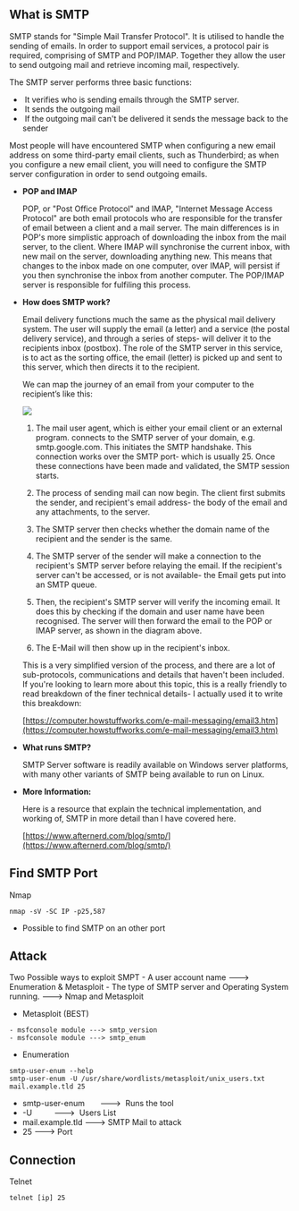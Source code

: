 ## What is SMTP
SMTP stands for "Simple Mail Transfer Protocol". It is utilised to handle the sending of emails. In order to support email services, a protocol pair is required, comprising of SMTP and POP/IMAP. Together they allow the user to send outgoing mail and retrieve incoming mail, respectively.

The SMTP server performs three basic functions:

-    It verifies who is sending emails through the SMTP server.
-    It sends the outgoing mail
-    If the outgoing mail can't be delivered it sends the message back to the sender

Most people will have encountered SMTP when configuring a new email address on some third-party email clients, such as Thunderbird; as when you configure a new email client, you will need to configure the SMTP server configuration in order to send outgoing emails.

- **POP and IMAP**

	POP, or "Post Office Protocol" and IMAP, "Internet Message Access Protocol" are both email protocols who are responsible for the transfer of email between a client and a mail server. The main differences is in POP's more simplistic approach of downloading the inbox from the mail server, to the client. Where IMAP will synchronise the current inbox, with new mail on the server, downloading anything new. This means that changes to the inbox made on one computer, over IMAP, will persist if you then synchronise the inbox from another computer. The POP/IMAP server is responsible for fulfiling this process.  

- **How does SMTP work?**

	Email delivery functions much the same as the physical mail delivery system. The user will supply the email (a letter) and a service (the postal delivery service), and through a series of steps- will deliver it to the recipients inbox (postbox). The role of the SMTP server in this service, is to act as the sorting office, the email (letter) is picked up and sent to this server, which then directs it to the recipient.

	We can map the journey of an email from your computer to the recipient’s like this:

	![](https://github.com/TheRealPoloMints/Blog/blob/master/Security%20Challenge%20Walkthroughs/Networks%202/untitled.png?raw=true)

	1. The mail user agent, which is either your email client or an external program. connects to the SMTP server of your domain, e.g. smtp.google.com. This initiates the SMTP handshake. This connection works over the SMTP port- which is usually 25. Once these connections have been made and validated, the SMTP session starts.  
	
	2. The process of sending mail can now begin. The client first submits the sender, and recipient's email address- the body of the email and any attachments, to the server.  
	
	3. The SMTP server then checks whether the domain name of the recipient and the sender is the same.
	
	4. The SMTP server of the sender will make a connection to the recipient's SMTP server before relaying the email. If the recipient's server can't be accessed, or is not available- the Email gets put into an SMTP queue.  
	
	5. Then, the recipient's SMTP server will verify the incoming email. It does this by checking if the domain and user name have been recognised. The server will then forward the email to the POP or IMAP server, as shown in the diagram above.  
	
	6. The E-Mail will then show up in the recipient's inbox.

	This is a very simplified version of the process, and there are a lot of sub-protocols, communications and details that haven't been included. If you're looking to learn more about this topic, this is a really friendly to read breakdown of the finer technical details- I actually used it to write this breakdown:
	
	[https://computer.howstuffworks.com/e-mail-messaging/email3.htm](https://computer.howstuffworks.com/e-mail-messaging/email3.htm)

- **What runs SMTP?**

	SMTP Server software is readily available on Windows server platforms, with many other variants of SMTP being available to run on Linux.  

- **More Information:**

	Here is a resource that explain the technical implementation, and working of, SMTP in more detail than I have covered here.

	[https://www.afternerd.com/blog/smtp/](https://www.afternerd.com/blog/smtp/)

## Find SMTP Port
Nmap
```
nmap -sV -SC IP -p25,587
```

- Possible to find SMTP on an other port

## Attack
Two Possible ways to exploit SMPT
	- A user account name                                                                    ---> Enumeration & Metasploit
	- The type of SMTP server and Operating System running.         ---> Nmap and Metasploit

- Metasploit (BEST)
```
- msfconsole module ---> smtp_version
- msfconsole module ---> smtp_enum
```

- Enumeration
```Terminal
smtp-user-enum --help
smtp-user-enum -U /usr/share/wordlists/metasploit/unix_users.txt mail.example.tld 25
```

- smtp-user-enum       --->  Runs the tool  
- -U                               --->  Users List
- mail.example.tld        ---> SMTP Mail to attack 
- 25                               ---> Port

## Connection
Telnet
```
telnet [ip] 25
```